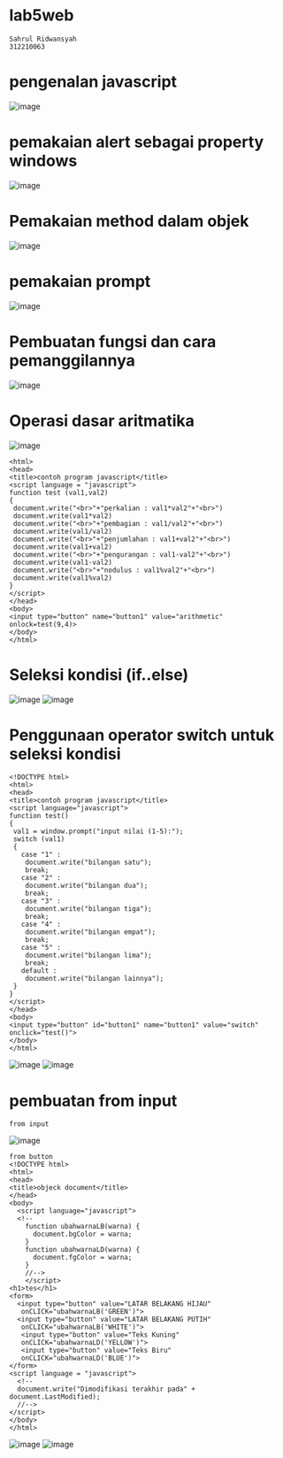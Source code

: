 # lab5web

```
Sahrul Ridwansyah
312210063
```

# pengenalan javascript
![image](https://github.com/sahrul180304/lab5web/assets/115526901/248c37bc-efe0-4bb4-87d7-501a38727e69)


# pemakaian alert sebagai property windows
![image](https://github.com/sahrul180304/lab5web/assets/115526901/8f2cfcbc-21d3-4534-8089-a263340cab21)


# Pemakaian method dalam objek
![image](https://github.com/sahrul180304/lab5web/assets/115526901/5c3321c5-82f6-40db-b559-43a30923674d)


# pemakaian prompt
![image](https://github.com/sahrul180304/lab5web/assets/115526901/013068ec-ff13-46c1-9ed9-83704cda1a08)


# Pembuatan fungsi dan cara pemanggilannya
![image](https://github.com/sahrul180304/lab5web/assets/115526901/ca26eab5-876b-423d-8840-d68eac2b434f)


# Operasi dasar aritmatika
![image](https://github.com/sahrul180304/lab5web/assets/115526901/59f4b691-db86-4694-9e7d-99e56a43778e)
```
<html>
<head>
<title>contoh program javascript</title>
<script language = "javascript">
function test (val1,val2)
{
 document.write("<br>"+"perkalian : val1*val2"+"<br>")
 document.write(val1*val2)
 document.write("<br>"+"pembagian : val1/val2"+"<br>")
 document.write(val1/val2)
 document.write("<br>"+"penjumlahan : val1+val2"+"<br>")
 document.write(val1+val2)
 document.write("<br>"+"pengurangan : val1-val2"+"<br>")
 document.write(val1-val2)
 document.write("<br>"+"nodulus : val1%val2"+"<br>")
 document.write(val1%val2)
}
</script>
</head>
<body>
<input type="button" name="button1" value="arithmetic" onlock=test(9,4)>
</body>
</html>

```

# Seleksi kondisi (if..else)
![image](https://github.com/sahrul180304/lab5web/assets/115526901/ec778098-f943-4fba-b207-ef4825d3aa65)
![image](https://github.com/sahrul180304/lab5web/assets/115526901/54722f46-81f9-4312-bd6d-22a62655fa92)



# Penggunaan operator switch untuk seleksi kondisi
```
<!DOCTYPE html>
<html>
<head>
<title>contoh program javascript</title>
<script language="javascript">
function test()
{
 val1 = window.prompt("input nilai (1-5):");
 switch (val1)
 {
   case "1" :
    document.write("bilangan satu");
    break;
   case "2" :
    document.write("bilangan dua");
    break;
   case "3" :
    document.write("bilangan tiga");
    break;
   case "4" :
    document.write("bilangan empat");
    break;
   case "5" :
    document.write("bilangan lima");
    break;
   default :
    document.write("bilangan lainnya");
 }
}
</script>
</head>
<body>
<input type="button" id="button1" name="button1" value="switch" onclick="test()"> 
</body>
</html>
```
![image](https://github.com/sahrul180304/lab5web/assets/115526901/17859e3f-9b0c-4429-ace1-24d7dfcbe9af)
![image](https://github.com/sahrul180304/lab5web/assets/115526901/d2e6fb8b-f932-4588-841c-cee2e6684292)


# pembuatan from input
```
from input
```
![image](https://github.com/sahrul180304/lab5web/assets/115526901/1de59266-e5aa-439d-8239-67d5dd51f018)

```
from button
<!DOCTYPE html>
<html>
<head>
<title>objeck document</title>
</head>
<body>
  <script language="javascript">
  <!--
    function ubahwarnaLB(warna) {
      document.bgColor = warna;
    }
    function ubahwarnaLD(warna) {
      document.fgColor = warna;
    }
    //-->
    </script>
<h1>tes</h1>
<form>
  <input type="button" value="LATAR BELAKANG HIJAU"
   onCLICK="ubahwarnaLB('GREEN')">
  <input type="button" value="LATAR BELAKANG PUTIH"
   onCLICK="ubahwarnaLB('WHITE')">
   <input type="button" value="Teks Kuning"
   onCLICK="ubahwarnaLD('YELLOW')">
   <input type="button" value="Teks Biru"
   onCLICK="ubahwarnaLD('BLUE')">
</form>
<script language = "javascript">
  <!--
  document.write("Dimodifikasi terakhir pada" + document.LastModified);
  //-->
</script>
</body>
</html>
```
![image](https://github.com/sahrul180304/lab5web/assets/115526901/74cea425-79a9-430c-803b-b8110e2e4212)
![image](https://github.com/sahrul180304/lab5web/assets/115526901/99b5e2d0-1f19-4949-a9bd-926a31e9849b)







